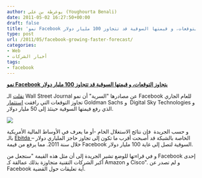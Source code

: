 ```yaml
---
author: يوغرطة بن علي (Youghourta Benali)
date: 2011-05-02 16:27:50+00:00
draft: false
title: 'نمو Facebook يتجاوز التوقعات، و قيمتها السوقية قد تتجاوز 100 مليار دولار '
type: post
url: /2011/05/facebook-growing-faster-forecast/
categories:
- Web
- أخبار الشركات
tags:
- facebook
---
```


[**نمو Facebook يتجاوز التوقعات، و قيمتها السوقية قد تتجاوز 100 مليار دولار**](http://www.it-scoop.com/2011/05/facebook-growing-faster-forecast)




[نقلت](http://online.wsj.com/article/SB10001424052748704436004576297310274876624.html) الـ Wall Street Journal عن مصادرها "السرية" أن نمو Facebook للعام الجاري تجاوز التوقعات التي رافقت [استثمار](http://www.it-scoop.com/2011/01/facebook-raises-500-million/) Goldman Sachs و  Digital Sky Technologies و الذي رفع قيمتها السوقية حينئذ إلى 50 مليار دولار.




[![](http://www.it-scoop.com/wp-content/uploads/2011/05/facebook-money.jpg)
](http://www.it-scoop.com/2011/05/facebook-growing-faster-forecast)


و حسب الجريدة  فإن نتائج الاستغلال الخام -أو ما يعرف في الأوساط المالية الأمريكية بالـ [Ebitda ](http://en.wikipedia.org/wiki/Earnings_before_interest,_taxes,_depreciation_and_amortization)– الخاصة بالشبكة قد أصبحت أقرب ما تكون إلى تجاوز حاجز الملياري دولار خلال سنة 2011. مما يرفع من قيمة Facebook السوقية لتصل إلى غاية 100 مليار دولار.

و في قراءتها للوضع تشير الجريدة إلى أن مثل هذه القيمة "ستجعل من Facebook إحدى أكبر الشركات التقنية متجاوزة بذلك عمالقة كـ Amazon و Cisco". و لم تصدر عن Facebook أية تعليقات حول القضية.


